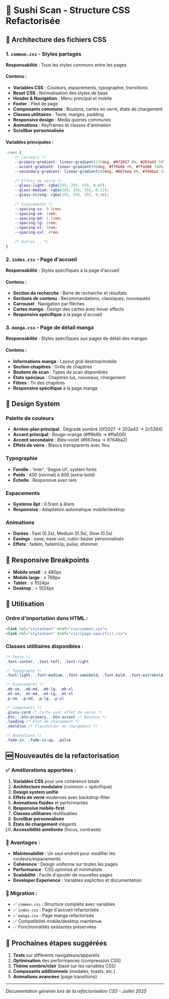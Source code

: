 # 🍣 Sushi Scan - Structure CSS Refactorisée

## 📁 Architecture des fichiers CSS

### 1. `common.css` - Styles partagés
**Responsabilité** : Tous les styles communs entre les pages

#### Contenu :
- **Variables CSS** : Couleurs, espacements, typographie, transitions
- **Reset CSS** : Normalisation des styles de base
- **Header & Navigation** : Menu principal et mobile
- **Footer** : Pied de page
- **Composants communs** : Boutons, cartes en verre, états de chargement
- **Classes utilitaires** : Texte, marges, padding
- **Responsive design** : Media queries communes
- **Animations** : Keyframes et classes d'animation
- **Scrollbar personnalisée**

#### Variables principales :
```css
:root {
    /* Couleurs */
    --primary-gradient: linear-gradient(135deg, #0f2027 0%, #203a43 50%, #2c5364 100%);
    --accent-gradient: linear-gradient(90deg, #ff6b6b 0%, #ffa500 100%);
    --secondary-gradient: linear-gradient(90deg, #667eea 0%, #764ba2 100%);
    
    /* Effets de verre */
    --glass-light: rgba(255, 255, 255, 0.07);
    --glass-medium: rgba(255, 255, 255, 0.12);
    --glass-strong: rgba(255, 255, 255, 0.18);
    
    /* Espacements */
    --spacing-xs: 0.5rem;
    --spacing-sm: 1rem;
    --spacing-md: 1.5rem;
    --spacing-lg: 2rem;
    --spacing-xl: 3rem;
    --spacing-xxl: 4rem;
    
    /* Autres... */
}
```

### 2. `index.css` - Page d'accueil
**Responsabilité** : Styles spécifiques à la page d'accueil

#### Contenu :
- **Section de recherche** : Barre de recherche et résultats
- **Sections de contenu** : Recommandations, classiques, nouveautés
- **Carrousel** : Navigation par flèches
- **Cartes manga** : Design des cartes avec hover effects
- **Responsive spécifique** à la page d'accueil

### 3. `manga.css` - Page de détail manga
**Responsabilité** : Styles spécifiques aux pages de détail des mangas

#### Contenu :
- **Informations manga** : Layout grid desktop/mobile
- **Section chapitres** : Grille de chapitres
- **Boutons de scan** : Types de scan disponibles
- **États spéciaux** : Chapitres lus, nouveaux, chargement
- **Filtres** : Tri des chapitres
- **Responsive spécifique** à la page manga

## 🎨 Design System

### Palette de couleurs
- **Arrière-plan principal** : Dégradé sombre (0f2027 → 203a43 → 2c5364)
- **Accent principal** : Rouge-orange (#ff6b6b → #ffa500)
- **Accent secondaire** : Bleu-violet (#667eea → #764ba2)
- **Effets de verre** : Blancs transparents avec flou

### Typographie
- **Famille** : 'Inter', 'Segoe UI', system fonts
- **Poids** : 400 (normal) à 800 (extra-bold)
- **Échelle** : Responsive avec rem

### Espacements
- **Système 8pt** : 0.5rem à 4rem
- **Responsive** : Adaptation automatique mobile/desktop

### Animations
- **Durées** : Fast (0.2s), Medium (0.3s), Slow (0.5s)
- **Easings** : ease, ease-out, cubic-bezier personnalisés
- **Effets** : fadeIn, fadeInUp, pulse, shimmer

## 📱 Responsive Breakpoints

- **Mobile small** : ≤ 480px
- **Mobile large** : ≤ 768px
- **Tablet** : ≤ 1024px
- **Desktop** : > 1024px

## 🔧 Utilisation

### Ordre d'importation dans HTML :
```html
<link rel="stylesheet" href="css/common.css">
<link rel="stylesheet" href="css/[page-specific].css">
```

### Classes utilitaires disponibles :
```css
/* Texte */
.text-center, .text-left, .text-right

/* Typography */
.font-light, .font-medium, .font-semibold, .font-bold, .font-extrabold

/* Espacements */
.mb-sm, .mb-md, .mb-lg, .mb-xl
.mt-sm, .mt-md, .mt-lg, .mt-xl
.p-sm, .p-md, .p-lg, .p-xl

/* Composants */
.glass-card /* Carte avec effet de verre */
.btn, .btn-primary, .btn-accent /* Boutons */
.loading /* État de chargement */
.skeleton /* Placeholder de chargement */

/* Animations */
.fade-in, .fade-in-up, .pulse
```

## 🆕 Nouveautés de la refactorisation

### ✅ Améliorations apportées :
1. **Variables CSS** pour une cohérence totale
2. **Architecture modulaire** (common + spécifique)
3. **Design system unifié**
4. **Effets de verre** modernes avec backdrop-filter
5. **Animations fluides** et performantes
6. **Responsive mobile-first**
7. **Classes utilitaires** réutilisables
8. **Scrollbar personnalisée**
9. **États de chargement** élégants
10. **Accessibilité améliorée** (focus, contraste)

### 🎯 Avantages :
- **Maintenabilité** : Un seul endroit pour modifier les couleurs/espacements
- **Cohérence** : Design uniforme sur toutes les pages
- **Performance** : CSS optimisé et minimaliste
- **Scalabilité** : Facile d'ajouter de nouvelles pages
- **Developer Experience** : Variables explicites et documentation

### 🚀 Migration :
- ✅ `common.css` : Structure complète avec variables
- ✅ `index.css` : Page d'accueil refactorisée
- ✅ `manga.css` : Page manga refactorisée
- ✅ Compatibilité mobile/desktop maintenue
- ✅ Fonctionnalités existantes préservées

## 🔮 Prochaines étapes suggérées

1. **Tests** sur différents navigateurs/appareils
2. **Optimisation** des performances (compression CSS)
3. **Thème sombre/clair** (basé sur les variables CSS)
4. **Composants additionnels** (modales, toasts, etc.)
5. **Animations avancées** (page transitions)

---
*Documentation générée lors de la refactorisation CSS - Juillet 2025*
